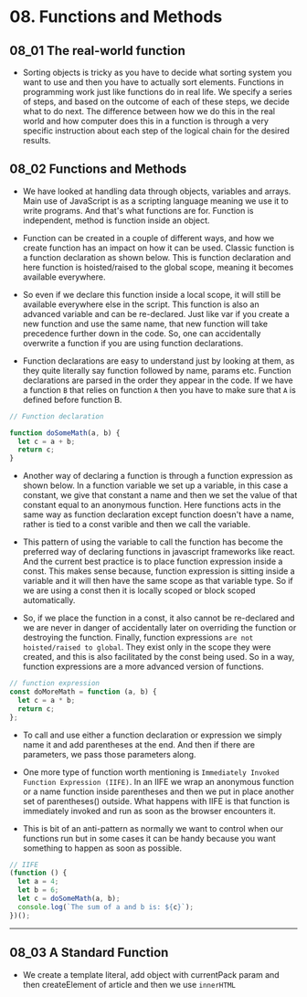 # 08. Functions and Methods

## 08_01 The real-world function

- Sorting objects is tricky as you have to decide what sorting system you want to use and then you have to actually sort elements. Functions in programming work just like functions do in real life. We specify a series of steps, and based on the outcome of each of these steps, we decide what to do next. The difference between how we do this in the real world and how computer does this in a function is through a very specific instruction about each step of the logical chain for the desired results.

## 08_02 Functions and Methods

- We have looked at handling data through objects, variables and arrays. Main use of JavaScript is as a scripting language meaning we use it to write programs. And that's what functions are for. Function is independent, method is function inside an object.

- Function can be created in a couple of different ways, and how we create function has an impact on how it can be used. Classic function is a function declaration as shown below. This is function declaration and here function is hoisted/raised to the global scope, meaning it becomes available everywhere.

- So even if we declare this function inside a local scope, it will still be available everywhere else in the script. This function is also an advanced variable and can be re-declared. Just like var if you create a new function and use the same name, that new function will take precedence further down in the code. So, one can accidentally overwrite a function if you are using function declarations.

- Function declarations are easy to understand just by looking at them, as they quite literally say function followed by name, params etc. Function declarations are parsed in the order they appear in the code. If we have a function `B` that relies on function `A` then you have to make sure that `A` is defined before function B.

```js
// Function declaration

function doSomeMath(a, b) {
  let c = a + b;
  return c;
}
```

- Another way of declaring a function is through a function expression as shown below. In a function variable we set up a variable, in this case a constant, we give that constant a name and then we set the value of that constant equal to an anonymous function. Here functions acts in the same way as function declaration except function doesn't have a name, rather is tied to a const varible and then we call the variable.

- This pattern of using the variable to call the function has become the preferred way of declaring functions in javascript frameworks like react. And the current best practice is to place function expression inside a const. This makes sense because, function expression is sitting inside a variable and it will then have the same scope as that variable type. So if we are using a const then it is locally scoped or block scoped automatically.

- So, if we place the function in a const, it also cannot be re-declared and we are never in danger of accidentally later on overriding the function or destroying the function. Finally, function expressions `are not hoisted/raised to global`. They exist only in the scope they were created, and this is also facilitated by the const being used. So in a way, function expressions are a more advanced version of functions.

```js
// function expression
const doMoreMath = function (a, b) {
  let c = a * b;
  return c;
};
```

- To call and use either a function declaration or expression we simply name it and add parentheses at the end. And then if there are parameters, we pass those parameters along.

- One more type of function worth mentioning is `Immediately Invoked Function Expression (IIFE)`. In an IIFE we wrap an anonymous function or a name function inside parentheses and then we put in place another set of parentheses() outside. What happens with IIFE is that function is immediately invoked and run as soon as the browser encounters it.

- This is bit of an anti-pattern as normally we want to control when our functions run but in some cases it can be handy because you want something to happen as soon as possible.

```js
// IIFE
(function () {
  let a = 4;
  let b = 6;
  let c = doSomeMath(a, b);
  console.log(`The sum of a and b is: ${c}`);
})();
```

---

## 08_03 A Standard Function

- We create a template literal, add object with currentPack param and then createElement of article and then we use `innerHTML`
